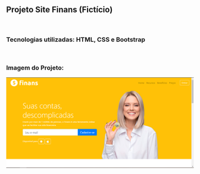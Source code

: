 ## Projeto Site Finans (Fictício)

<br>

### Tecnologias utilizadas: HTML, CSS e Bootstrap

<br>

### Imagem do Projeto:
<img src="./img/Finans.png">